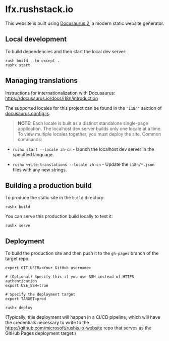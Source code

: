 # lfx.rushstack.io

This website is built using [Docusaurus 2](https://docusaurus.io/), a modern static website generator.

## Local development

To build dependencies and then start the local dev server:

```
rush build --to-except .
rushx start
```

## Managing translations

Instructions for internationalization with Docusaurus: https://docusaurus.io/docs/i18n/introduction

The supported locales for this project can be found in the `"i18n"` section of
[docusaurus.config.js](./docusaurus.config.js).

> **NOTE:** Each locale is built as a distinct standalone single-page application. The localhost
> dev server builds only one locale at a time. To view multiple locales together, you must deploy
> the site.
> Common commands:

- `rushx start --locale zh-cn` - launch the localhost dev server in the specified language.

- `rushx write-translations --locale zh-cn` - Update the `i18n/*.json` files with any new strings.

## Building a production build

To produce the static site in the `build` directory:

```
rushx build
```

You can serve this production build locally to test it:

```
rushx serve
```

## Deployment

To build the production site and then push it to the `gh-pages` branch of the target repo:

```
export GIT_USER=<Your GitHub username>

# (Optional) Specify this if you use SSH instead of HTTPS authentication
export USE_SSH=true

# Specify the deployment target
export TARGET=prod

rushx deploy
```

(Typically, this deployment will happen in a CI/CD pipeline, which will have the credentials
necessary to write to the https://github.com/microsoft/rushjs.io-website repo that serves as the
GitHub Pages deployment target.)
